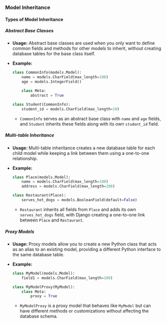 ### Model Inheritance

#### Types of Model Inheritance

##### Abstract Base Classes

- **Usage:** Abstract base classes are used when you only want to define common fields and methods for other models to inherit, without creating database tables for the base class itself.
- **Example:**

  ```python
  class CommonInfo(models.Model):
      name = models.CharField(max_length=100)
      age = models.IntegerField()

      class Meta:
          abstract = True

  class Student(CommonInfo):
      student_id = models.CharField(max_length=10)
  ```

  - `CommonInfo` serves as an abstract base class with `name` and `age` fields, and `Student` inherits these fields along with its own `student_id` field.

##### Multi-table Inheritance

- **Usage:** Multi-table inheritance creates a new database table for each child model while keeping a link between them using a one-to-one relationship.
- **Example:**

  ```python
  class Place(models.Model):
      name = models.CharField(max_length=100)
      address = models.CharField(max_length=200)

  class Restaurant(Place):
      serves_hot_dogs = models.BooleanField(default=False)
  ```

  - `Restaurant` inherits all fields from `Place` and adds its own `serves_hot_dogs` field, with Django creating a one-to-one link between `Place` and `Restaurant`.

##### Proxy Models

- **Usage:** Proxy models allow you to create a new Python class that acts as an alias to an existing model, providing a different Python interface to the same database table.
- **Example:**

  ```python
  class MyModel(models.Model):
      field1 = models.CharField(max_length=100)

  class MyModelProxy(MyModel):
      class Meta:
          proxy = True
  ```

  - `MyModelProxy` is a proxy model that behaves like `MyModel` but can have different methods or customizations without affecting the database schema.
